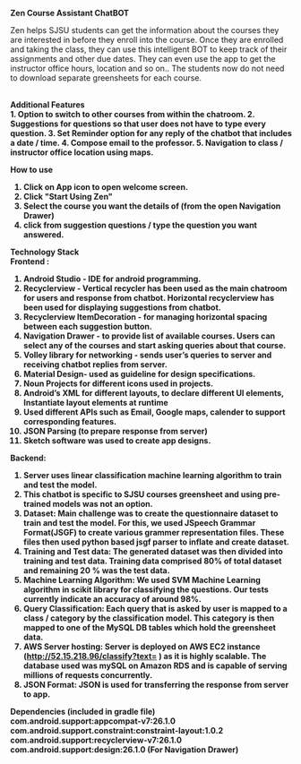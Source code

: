 <b>Zen Course Assistant ChatBOT</b>
<br>
<p>Zen helps SJSU students can get the information about the courses they are interested in before they enroll into the course. 
Once they are enrolled and taking the class, they can use this intelligent BOT to keep track of their assignments and other due dates. 
They can even use the app to get the instructor office hours, location and so on.. The students now do not need to download 
separate greensheets for each course. </p>
<br>
<b>Additional Features<b><br>
1. Option to switch to other courses from within the chatroom.
2. Suggestions for questions so that user does not have to type every question.
3. Set Reminder option for any reply of the chatbot that includes a date / time.
4. Compose email to the professor.
5. Navigation to class / instructor office location using maps.

<b>How to use</b><br>
1. Click on App icon to open welcome screen.
2. Click "Start Using Zen"
3. Select the course you want the details of (from the open Navigation Drawer)
4. click from suggestion questions / type the question you want answered.


<b>Technology Stack</b><br>
Frontend :<br>
1. Android Studio - IDE for android programming.
2. Recyclerview - Vertical recycler has been used as the main chatroom for users and response from chatbot. Horizontal recyclerview has been used for displaying suggestions from chatbot.
3. Recyclerview ItemDecoration - for managing horizontal spacing between each suggestion button.
4. Navigation Drawer - to provide list of available courses. Users can select any of the courses and start asking queries about that course.
5. Volley library  for networking - sends user’s queries to server and receiving chatbot replies from server.
6. Material Design- used as guideline for design specifications.
7. Noun Projects for different icons used in projects.
8. Android’s XML for different layouts, to declare different UI elements, Instantiate layout elements at runtime
9. Used different APIs such as Email, Google maps, calender to support corresponding features. 
10. JSON Parsing (to prepare response from server)
11. Sketch software was used to create app designs.

Backend:<br>
1. Server uses linear classification machine learning algorithm to train and test the model.
2. This chatbot is specific to SJSU courses greensheet and using pre-trained models was not an option.
3. Dataset: Main challenge was to create the questionnaire dataset to train and test the model. For this, we used JSpeech Grammar Format(JSGF) to create various grammer representation files. These files then used python based jsgf parser to inflate and create dataset. 
4. Training and Test data: The generated dataset was then divided into training and test data. Training data comprised 80% of total dataset and remaining 20 % was the test data.
5. Machine Learning Algorithm: We used SVM Machine Learning algorithm in scikit library for classifying the questions. Our tests currently indicate an accuracy of around 98%.
6. Query Classification: Each query that is asked by user is mapped to a class / category by the classification model. This category is then mapped to one of the MySQL DB tables which hold the greensheet data.
7. AWS Server hosting: Server is deployed on AWS EC2 instance (http://52.15.218.96/classify?text= <query to server>) as it is highly scalable. The database used was mySQL on Amazon RDS and is capable of serving millions of requests concurrently.
8. JSON Format: JSON is used for transferring the response from server to app.


<b>Dependencies (included in gradle file)</b><br>
com.android.support:appcompat-v7:26.1.0<br>
com.android.support.constraint:constraint-layout:1.0.2<br>
com.android.support:recyclerview-v7:26.1.0<br>
com.android.support:design:26.1.0 (For Navigation Drawer)<br>




